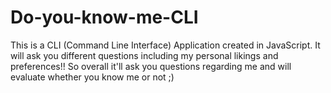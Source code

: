 # Do-you-know-me-CLI
This is a CLI (Command Line Interface) Application created in JavaScript.
It will ask you different questions including my personal likings and preferences!!
So overall it'll ask you questions regarding me and will evaluate whether you know me or not ;)
